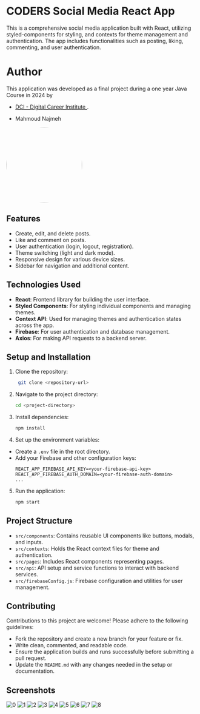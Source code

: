 # CODERS Social Media React App

This is a comprehensive social media application built with React, utilizing styled-components for styling, and contexts for theme management and authentication. The app includes functionalities such as posting, liking, commenting, and user authentication.

# Author

This application was developed as a final project during a one year Java Course in 2024 by 
- [DCI - Digital Career Institute ](https://digitalcareerinstitute.org/).

-  Mahmoud Najmeh


<img src="https://avatars.githubusercontent.com/u/78208459?u=c3f9c7d6b49fc9726c5ea8bce260656bcb9654b3&v=4" width="200px" style="border-radius: 50%;"> 




## Features

- Create, edit, and delete posts.
- Like and comment on posts.
- User authentication (login, logout, registration).
- Theme switching (light and dark mode).
- Responsive design for various device sizes.
- Sidebar for navigation and additional content.

## Technologies Used

- **React**: Frontend library for building the user interface.
- **Styled Components**: For styling individual components and managing themes.
- **Context API**: Used for managing themes and authentication states across the app.
- **Firebase**: For user authentication and database management.
- **Axios**: For making API requests to a backend server.

## Setup and Installation

1. Clone the repository:
   ```bash
    git clone <repository-url>

2. Navigate to the project directory:
   ```bash
   cd <project-directory>
3. Install dependencies:
   ```bash
   npm install

4. Set up the environment variables:
- Create a `.env` file in the root directory.
- Add your Firebase and other configuration keys:
  ```
  REACT_APP_FIREBASE_API_KEY=<your-firebase-api-key>
  REACT_APP_FIREBASE_AUTH_DOMAIN=<your-firebase-auth-domain>
  ...
  ```
5. Run the application:
   ```bash
   npm start

## Project Structure

- `src/components`: Contains reusable UI components like buttons, modals, and inputs.
- `src/contexts`: Holds the React context files for theme and authentication.
- `src/pages`: Includes React components representing pages.
- `src/api`: API setup and service functions to interact with backend services.
- `src/firebaseConfig.js`: Firebase configuration and utilities for user management.

## Contributing

Contributions to this project are welcome! Please adhere to the following guidelines:

- Fork the repository and create a new branch for your feature or fix.
- Write clean, commented, and readable code.
- Ensure the application builds and runs successfully before submitting a pull request.
- Update the `README.md` with any changes needed in the setup or documentation.

## Screenshots
![0](https://github.com/MN10101/Social-media-Frontend-React/assets/78208459/cc3d66cb-d1e5-4cc7-b8e4-25ab283251d3)
![1](https://github.com/MN10101/Social-media-Frontend-React/assets/78208459/dbf86dda-4ad4-42d5-a6f2-b2b4614f586a)
![2](https://github.com/MN10101/Social-media-Frontend-React/assets/78208459/e5118816-b733-4cb5-9425-9eb8d1ba7ac4)
![3](https://github.com/MN10101/Social-media-Frontend-React/assets/78208459/4a293b35-e100-4498-ae27-aadec1528063)
![4](https://github.com/MN10101/Social-media-Frontend-React/assets/78208459/423b529f-dd85-4f36-9e5f-4be1bce215a6)
![5](https://github.com/MN10101/Social-media-Frontend-React/assets/78208459/b021e441-d383-43af-a1a2-9f76bee26cc4)
![6](https://github.com/MN10101/Social-media-Frontend-React/assets/78208459/db460e10-99be-4cf6-8f1e-22cd62ae222e)
![7](https://github.com/MN10101/Social-media-Frontend-React/assets/78208459/bdd091e0-f50a-422a-ad6d-93c5ffedb5b5)
![8](https://github.com/MN10101/Social-media-Frontend-React/assets/78208459/2f2f9a02-8f7d-4721-85be-9a90c2b0fff1)

